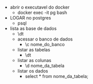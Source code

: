 - abrir o executavel do docker
  * docker exec -it pg bash
- LOGAR no postgres
  * psql
- lista as base de dados
  * \dt
  - acessar o banco de dados
    * \c nome_do_banco
  - listar as tabelas
    * \dt
  - listar as colunas
    * \d nome_da_tabela
  - listar os dados
    * select * from nome_da_tabela;
